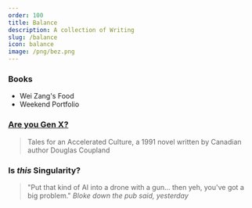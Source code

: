 ```yaml
---
order: 100
title: Balance
description: A collection of Writing
slug: /balance
icon: balance
image: /png/bez.png
---
```


### Books

- Wei Zang's Food
- Weekend Portfolio

### [Are you Gen X?](/balance/gen-x)

> Tales for an Accelerated Culture, a 1991 novel written by Canadian author Douglas Coupland

### Is _this_ Singularity?

> "Put that kind of AI into a drone with a gun... then yeh, you've got a big problem." _Bloke down the pub said, yesterday_
